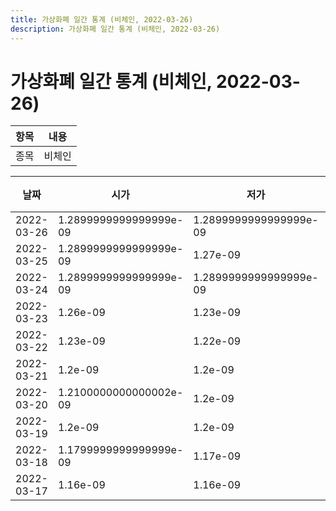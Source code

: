 ```yaml
---
title: 가상화폐 일간 통계 (비체인, 2022-03-26)
description: 가상화폐 일간 통계 (비체인, 2022-03-26)
---
```


가상화폐 일간 통계 (비체인, 2022-03-26)
===

|항목|내용|
|--|--|
|종목|비체인||마켓|BTC-VET||종류|일 단위 캔들||기간|2022-03-17T09:00:00 - 2022-03-26T09:00:00|

|날짜|시가|저가|고가|종가|비고|
|--|--|--|--|--|--|
|2022-03-26|1.2899999999999999e-09|1.2899999999999999e-09|1.2899999999999999e-09|1.2899999999999999e-09|    |
|2022-03-25|1.2899999999999999e-09|1.27e-09|1.32e-09|1.27e-09|    |
|2022-03-24|1.2899999999999999e-09|1.2899999999999999e-09|1.3599999999999999e-09|1.32e-09|    |
|2022-03-23|1.26e-09|1.23e-09|1.31e-09|1.31e-09|    |
|2022-03-22|1.23e-09|1.22e-09|1.26e-09|1.25e-09|    |
|2022-03-21|1.2e-09|1.2e-09|1.24e-09|1.24e-09|    |
|2022-03-20|1.2100000000000002e-09|1.2e-09|1.26e-09|1.2e-09|    |
|2022-03-19|1.2e-09|1.2e-09|1.22e-09|1.2100000000000002e-09|    |
|2022-03-18|1.1799999999999999e-09|1.17e-09|1.1799999999999999e-09|1.1799999999999999e-09|    |
|2022-03-17|1.16e-09|1.16e-09|1.2e-09|1.19e-09|    |
